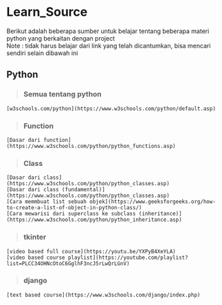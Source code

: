 # Learn_Source  
Berikut adalah beberapa sumber untuk belajar tentang beberapa materi python yang berkaitan dengan project  
Note : tidak harus belajar dari link yang telah dicantumkan, bisa mencari sendiri selain dibawah ini  

## Python
> ### Semua tentang python  
    [w3schools.com/python](https://www.w3schools.com/python/default.asp)  

> ### Function  
    [Dasar dari function](https://www.w3schools.com/python/python_functions.asp)  

> ### Class  
    [Dasar dari class](https://www.w3schools.com/python/python_classes.asp)  
    [Dasar dari class (fundamental)](https://www.w3schools.com/python/python_classes.asp)  
    [Cara memmbuat list sebuah objek](https://www.geeksforgeeks.org/how-to-create-a-list-of-object-in-python-class/)  
    [Cara mewarisi dari superclass ke subclass (inheritance)](https://www.w3schools.com/python/python_inheritance.asp)  

> ### tkinter  
    [video based full course](https://youtu.be/YXPyB4XeYLA)  
    [video based course playlist](https://youtube.com/playlist?list=PLCC34OHNcOtoC6GglhF3ncJ5rLwQrLGnV)  

> ### django  
    [text based course](https://www.w3schools.com/django/index.php)  